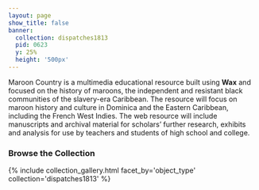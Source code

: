 ```yaml
---
layout: page
show_title: false
banner:
  collection: dispatches1813
  pid: 0623
  y: 25%
  height: '500px'
---
```


Maroon Country is a multimedia educational resource built using __Wax__ and focused on the history of maroons, the independent and resistant black communities of the slavery-era Caribbean. The resource will focus on maroon history and culture in Dominica and the Eastern Caribbean, including the French West Indies. The web resource will include manuscripts and archival material for scholars’ further research, exhibits and analysis for use by teachers and students of high school and college. 

### Browse the Collection

{% include collection_gallery.html facet_by='object_type' collection='dispatches1813' %}
